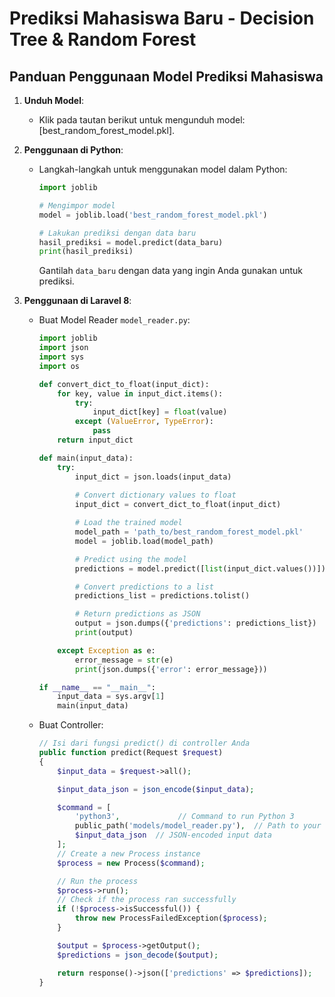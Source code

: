 # Prediksi Mahasiswa Baru - Decision Tree & Random Forest
## Panduan Penggunaan Model Prediksi Mahasiswa

1. **Unduh Model**:
   - Klik pada tautan berikut untuk mengunduh model: [best_random_forest_model.pkl].

2. **Penggunaan di Python**:
   - Langkah-langkah untuk menggunakan model dalam Python:
   
     ```python
     import joblib

     # Mengimpor model
     model = joblib.load('best_random_forest_model.pkl')

     # Lakukan prediksi dengan data baru
     hasil_prediksi = model.predict(data_baru)
     print(hasil_prediksi)
     ```
     
     Gantilah `data_baru` dengan data yang ingin Anda gunakan untuk prediksi.

3. **Penggunaan di Laravel 8**:
   - Buat Model Reader `model_reader.py`:
   
     ```python
     import joblib
     import json
     import sys
     import os

     def convert_dict_to_float(input_dict):
         for key, value in input_dict.items():
             try:
                 input_dict[key] = float(value)
             except (ValueError, TypeError):
                 pass
         return input_dict

     def main(input_data):
         try:
             input_dict = json.loads(input_data)
            
             # Convert dictionary values to float
             input_dict = convert_dict_to_float(input_dict)

             # Load the trained model
             model_path = 'path_to/best_random_forest_model.pkl'
             model = joblib.load(model_path)

             # Predict using the model
             predictions = model.predict([list(input_dict.values())])

             # Convert predictions to a list
             predictions_list = predictions.tolist()

             # Return predictions as JSON
             output = json.dumps({'predictions': predictions_list})
             print(output)

         except Exception as e:
             error_message = str(e)
             print(json.dumps({'error': error_message}))

     if __name__ == "__main__":
         input_data = sys.argv[1]
         main(input_data)
     ```
   
   - Buat Controller:
   
     ```php
     // Isi dari fungsi predict() di controller Anda
     public function predict(Request $request)
     {
         $input_data = $request->all();

         $input_data_json = json_encode($input_data);

         $command = [
             'python3',             // Command to run Python 3
             public_path('models/model_reader.py'),  // Path to your Python script
             $input_data_json  // JSON-encoded input data
         ];
         // Create a new Process instance
         $process = new Process($command);

         // Run the process
         $process->run();
         // Check if the process ran successfully
         if (!$process->isSuccessful()) {
             throw new ProcessFailedException($process);
         }

         $output = $process->getOutput();
         $predictions = json_decode($output);

         return response()->json(['predictions' => $predictions]);
     }
     ```
